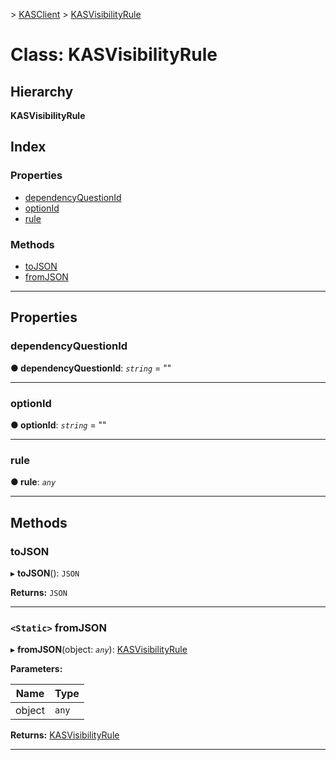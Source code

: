 [](../README.md) > [KASClient](../modules/kasclient.md) > [KASVisibilityRule](../classes/kasclient.kasvisibilityrule.md)

# Class: KASVisibilityRule

## Hierarchy

**KASVisibilityRule**

## Index

### Properties

* [dependencyQuestionId](kasclient.kasvisibilityrule.md#dependencyquestionid)
* [optionId](kasclient.kasvisibilityrule.md#optionid)
* [rule](kasclient.kasvisibilityrule.md#rule)

### Methods

* [toJSON](kasclient.kasvisibilityrule.md#tojson)
* [fromJSON](kasclient.kasvisibilityrule.md#fromjson)

---

## Properties

<a id="dependencyquestionid"></a>

###  dependencyQuestionId

**● dependencyQuestionId**: *`string`* = ""

___
<a id="optionid"></a>

###  optionId

**● optionId**: *`string`* = ""

___
<a id="rule"></a>

###  rule

**● rule**: *`any`*

___

## Methods

<a id="tojson"></a>

###  toJSON

▸ **toJSON**(): `JSON`

**Returns:** `JSON`

___
<a id="fromjson"></a>

### `<Static>` fromJSON

▸ **fromJSON**(object: *`any`*): [KASVisibilityRule](kasclient.kasvisibilityrule.md)

**Parameters:**

| Name | Type |
| ------ | ------ |
| object | `any` |

**Returns:** [KASVisibilityRule](kasclient.kasvisibilityrule.md)

___

